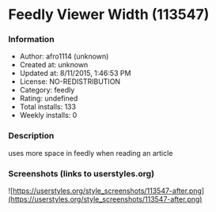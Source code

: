 # Feedly Viewer Width (113547)

### Information
- Author: afro1114 (unknown)
- Created at: unknown
- Updated at: 8/11/2015, 1:46:53 PM
- License: NO-REDISTRIBUTION
- Category: feedly
- Rating: undefined
- Total installs: 133
- Weekly installs: 0


### Description
uses more space in feedly when reading an article


### Screenshots (links to userstyles.org)
![https://userstyles.org/style_screenshots/113547-after.png](https://userstyles.org/style_screenshots/113547-after.png)



